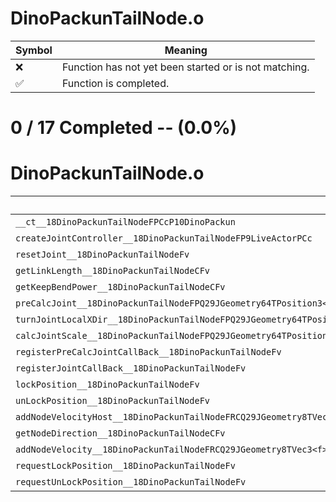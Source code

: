 # DinoPackunTailNode.o
| Symbol | Meaning 
| ------------- | ------------- 
| :x: | Function has not yet been started or is not matching. 
| :white_check_mark: | Function is completed. 


# 0 / 17 Completed -- (0.0%)
# DinoPackunTailNode.o
| Symbol | Decompiled? |
| ------------- | ------------- |
| `__ct__18DinoPackunTailNodeFPCcP10DinoPackun` | :x: |
| `createJointController__18DinoPackunTailNodeFP9LiveActorPCc` | :x: |
| `resetJoint__18DinoPackunTailNodeFv` | :x: |
| `getLinkLength__18DinoPackunTailNodeCFv` | :x: |
| `getKeepBendPower__18DinoPackunTailNodeCFv` | :x: |
| `preCalcJoint__18DinoPackunTailNodeFPQ29JGeometry64TPosition3<Q29JGeometry38TMatrix34<Q29JGeometry13SMatrix34C<f>>>RC19JointControllerInfo` | :x: |
| `turnJointLocalXDir__18DinoPackunTailNodeFPQ29JGeometry64TPosition3<Q29JGeometry38TMatrix34<Q29JGeometry13SMatrix34C<f>>>RC19JointControllerInfo` | :x: |
| `calcJointScale__18DinoPackunTailNodeFPQ29JGeometry64TPosition3<Q29JGeometry38TMatrix34<Q29JGeometry13SMatrix34C<f>>>RC19JointControllerInfo` | :x: |
| `registerPreCalcJointCallBack__18DinoPackunTailNodeFv` | :x: |
| `registerJointCallBack__18DinoPackunTailNodeFv` | :x: |
| `lockPosition__18DinoPackunTailNodeFv` | :x: |
| `unLockPosition__18DinoPackunTailNodeFv` | :x: |
| `addNodeVelocityHost__18DinoPackunTailNodeFRCQ29JGeometry8TVec3<f>` | :x: |
| `getNodeDirection__18DinoPackunTailNodeCFv` | :x: |
| `addNodeVelocity__18DinoPackunTailNodeFRCQ29JGeometry8TVec3<f>` | :x: |
| `requestLockPosition__18DinoPackunTailNodeFv` | :x: |
| `requestUnLockPosition__18DinoPackunTailNodeFv` | :x: |
